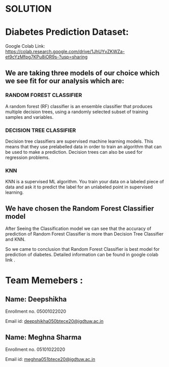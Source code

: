 # SOLUTION
# Diabetes Prediction Dataset:

Google Colab Link: https://colab.research.google.com/drive/1JhUYvZKWZa-et9cYzMfpg7KPu8iOR9s-?usp=sharing

## We are taking three models of our choice which we see fit for our analysis which are:

### RANDOM FOREST CLASSIFIER

A random forest (RF) classifier is an ensemble classifier that produces multiple decision trees, using a randomly selected subset of training samples and variables.

### DECISION TREE CLASSIFIER

Decision tree classifiers are supervised machine learning models. This means that they use prelabelled data in order to train an algorithm that can be used to make a prediction. Decision trees can also be used for regression problems.

### KNN

KNN is a supervised ML algorithm. You train your data on a labeled piece of data and ask it to predict the label for an unlabeled point in supervised learning.

## We have chosen the Random Forest Classifier model

After Seeing the Classification model we can see that the accuracy of prediction of Random Forest Classifier is more than Decision Tree Classifier and KNN.

So we came to conclusion that Random Forest Classifier is best model for prediction of diabetes.
Detailed information can be found in google colab link .

# Team Memebers : 

## Name: Deepshikha

Enrollment no. 05001022020

Email id: deepshikha050btece20@igdtuw.ac.in

## Name: Meghna Sharma 

Enrollment no. 05101022020

Email id: meghna051btece20@igdtuw.ac.in
